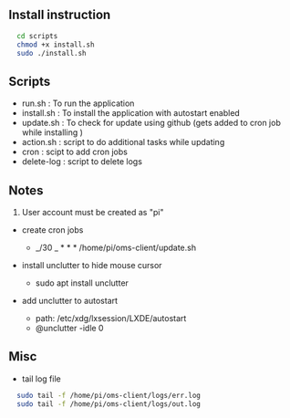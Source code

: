 ## Install instruction

```bash
  cd scripts
  chmod +x install.sh
  sudo ./install.sh
```

## Scripts

- run.sh : To run the application
- install.sh : To install the application with autostart enabled
- update.sh : To check for update using github (gets added to cron job while installing )
- action.sh : script to do additional tasks while updating
- cron : scipt to add cron jobs
- delete-log : script to delete logs

## Notes

1. User account must be created as "pi"

- create cron jobs

  - _/30 _ \* \* \* /home/pi/oms-client/update.sh

- install unclutter to hide mouse cursor

  - sudo apt install unclutter

- add unclutter to autostart
  - path: /etc/xdg/lxsession/LXDE/autostart
  - @unclutter -idle 0

## Misc

- tail log file

```bash
  sudo tail -f /home/pi/oms-client/logs/err.log
  sudo tail -f /home/pi/oms-client/logs/out.log
```

